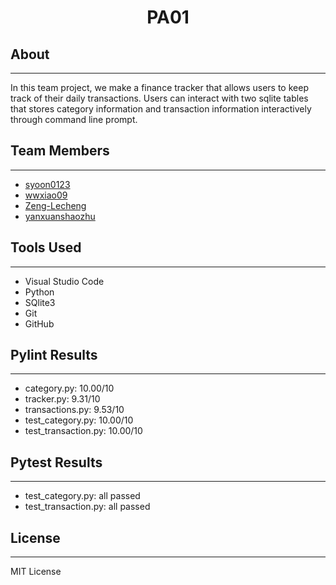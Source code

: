 <h1 style="text-align:center;"> PA01</h1>

## About

---

In this team project, we make a finance tracker that allows users to keep track of their daily transactions. Users can interact with two sqlite tables that stores category information and transaction information interactively through command line prompt.



## Team Members

---

<ul>
    <li><a href="https://github.com/syoon0123">syoon0123</a></li>
    <li><a href="https://github.com/wwxiao09">wwxiao09</a></li>
    <li><a href="https://github.com/Zeng-Lecheng">Zeng-Lecheng</a></li>
    <li><a href="https://github.com/yanxuanshaozhu">yanxuanshaozhu</a></li>
</ul>


## Tools Used

---

<ul>
    <li> Visual Studio Code</li>
    <li> Python</li>
    <li> SQlite3</li>
    <li> Git</li>
    <li> GitHub</li>
</ul>


## Pylint Results
---

<ul>
    <li> category.py: 10.00/10</li>
    <li> tracker.py: 9.31/10</li>
    <li> transactions.py: 9.53/10</li>
    <li> test_category.py: 10.00/10</li>
    <li> test_transaction.py: 10.00/10</li>
</ul>

## Pytest Results
---

<ul>
    <li> test_category.py: all passed</li>
    <li> test_transaction.py: all passed</li>
</ul>

## License

---

MIT License